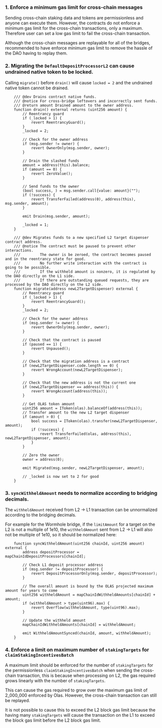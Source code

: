 ### 1. Enforce a minimum gas limit for cross-chain messages

Sending cross-chain staking data and tokens are permissionless and anyone can execute them. However, the contracts do not enforce a minimum gas limit for the cross-chain transactions, only a maximum. Therefore user can set a low gas limit to fail the cross-chain transaction.

Although the cross-chain messages are replayable for all of the bridges, recommended to have enforce minimum gas limit to remove the hassle of the DAO having to replay them.

### 2. Migrating the `DefaultDepositProcessorL2` can cause undrained native token to be locked.

Calling `migrate()` before `drain()` will cause `locked = 2` and the undrained native token cannot be drained.

```solidity
    /// @dev Drains contract native funds.
    /// @notice For cross-bridge leftovers and incorrectly sent funds.
    /// @return amount Drained amount to the owner address.
    function drain() external returns (uint256 amount) {
        // Reentrancy guard
        if (_locked > 1) {
            revert ReentrancyGuard();
        }
        _locked = 2;

        // Check for the owner address
        if (msg.sender != owner) {
            revert OwnerOnly(msg.sender, owner);
        }

        // Drain the slashed funds
        amount = address(this).balance;
        if (amount == 0) {
            revert ZeroValue();
        }

        // Send funds to the owner
        (bool success, ) = msg.sender.call{value: amount}("");
        if (!success) {
            revert TransferFailed(address(0), address(this), msg.sender, amount);
        }

        emit Drain(msg.sender, amount);

        _locked = 1;
    }

    /// @dev Migrates funds to a new specified L2 target dispenser contract address.
    /// @notice The contract must be paused to prevent other interactions.
    ///         The owner is be zeroed, the contract becomes paused and in the reentrancy state for good.
    ///         No further write interaction with the contract is going to be possible.
    ///         If the withheld amount is nonzero, it is regulated by the DAO directly on the L1 side.
    ///         If there are outstanding queued requests, they are processed by the DAO directly on the L2 side.
    function migrate(address newL2TargetDispenser) external {
        // Reentrancy guard
        if (_locked > 1) {
            revert ReentrancyGuard();
        }
        _locked = 2;

        // Check for the owner address
        if (msg.sender != owner) {
            revert OwnerOnly(msg.sender, owner);
        }

        // Check that the contract is paused
        if (paused == 1) {
            revert Unpaused();
        }

        // Check that the migration address is a contract
        if (newL2TargetDispenser.code.length == 0) {
            revert WrongAccount(newL2TargetDispenser);
        }

        // Check that the new address is not the current one
        if (newL2TargetDispenser == address(this)) {
            revert WrongAccount(address(this));
        }

        // Get OLAS token amount
        uint256 amount = IToken(olas).balanceOf(address(this));
        // Transfer amount to the new L2 target dispenser
        if (amount > 0) {
            bool success = IToken(olas).transfer(newL2TargetDispenser, amount);
            if (!success) {
                revert TransferFailed(olas, address(this), newL2TargetDispenser, amount);
            }
        }

        // Zero the owner
        owner = address(0);

        emit Migrated(msg.sender, newL2TargetDispenser, amount);

        // _locked is now set to 2 for good
    }
```

### 3. `syncWithheldAmount` needs to normalize according to bridging decimals.

The `withheldAmount` received from L2 -> L1 transaction can be unnormalized according to the bridging decimals. 

For example for the Wormhole bridge, if the `limitAmount` for a target on the L2 is not a multiple of 1e10, the `withheldAmount` sent from L2 -> L1 will also not be multiple of 1e10, so it should be normalized here:
```
    function syncWithheldAmount(uint256 chainId, uint256 amount) external {
        address depositProcessor = mapChainIdDepositProcessors[chainId];

        // Check L1 deposit processor address
        if (msg.sender != depositProcessor) {
            revert DepositProcessorOnly(msg.sender, depositProcessor);
        }

        // The overall amount is bound by the OLAS projected maximum amount for years to come
        uint256 withheldAmount = mapChainIdWithheldAmounts[chainId] + amount;
        if (withheldAmount > type(uint96).max) {
            revert Overflow(withheldAmount, type(uint96).max);
        }

        // Update the withheld amount
        mapChainIdWithheldAmounts[chainId] = withheldAmount;

        emit WithheldAmountSynced(chainId, amount, withheldAmount);
    }
```

### 4. Enforce a limit on maximum number of `stakingTargets` for `claimStakingIncentivesBatch`

A maximum limit should be enforced for the number of `stakingTargets` for the permissionless `claimStakingIncentivesBatch` when sending the cross-chain transaction, this is because when processing on L2, the gas required grows linearly with the number of `stakingTargets`. 

This can cause the gas required to grow over the maximum gas limit of 2_000_000 enforced by Olas. However, the cross-chain transaction can still be replayed.

It is not possible to cause this to exceed the L2 block gas limit because the having many `stakingTargets` will cause the transaction on the L1 to exceed the block gas limit before the L2 block gas limit.

